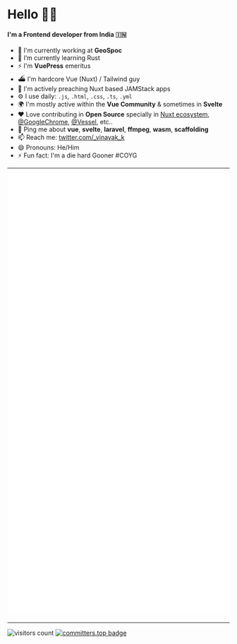 # Hello 🙏🏽 


#### I'm a Frontend developer from India 🇮🇳

- 🏢 I'm currently working at **GeoSpoc**
- 🌱 I’m currently learning Rust
- ⚡️ I'm **VuePress** emeritus
- ⛴ I'm hardcore Vue (Nuxt) / Tailwind guy
- 💚 I'm actively preaching Nuxt based JAMStack apps
- ⚙️ I use daily: `.js`, `.html`, `.css`, `.ts`, `.yml`
- 🌍 I'm mostly active within the **Vue Community** & sometimes in **Svelte**
- ❤️ Love contributing in **Open Source** specially in [Nuxt ecosystem](https://github.com/vinayakkulkarni?tab=overview&from=2019-04-01&to=2020-11-12&org=nuxt), [@GoogleChrome](https://github.com/vinayakkulkarni?org=GoogleChrome&year_list=1), [@Vessel](https://github.com/vinayakkulkarni?from=2020-07-01&to=2020-07-08&org=shipping-docker&year_list=1), etc..
- 💬 Ping me about **vue**, **svelte**, **laravel**, **ffmpeg**, **wasm**, **scaffolding**
- 📫 Reach me: [twitter.com/_vinayak_k](https://twitter.com/_vinayak_k)
- 😄 Pronouns: He/Him
- ⚡️ Fun fact: I'm a die hard Gooner #COYG

---

<div>
  <img src="./metrics.svg" />  
</div>

---

<!-- https://github.com/Gerhut/Gerhut -->
<!-- pls deploy your own service using the repo above -->
![visitors count](https://visitors-by-url-pls-dont-use-this-in-your-repo.vercel.app/vinayakkulkarni-github-readme) [![committers.top badge](https://user-badge.committers.top/india_private/vinayakkulkarni.svg)](https://user-badge.committers.top/india_private/vinayakkulkarni)

